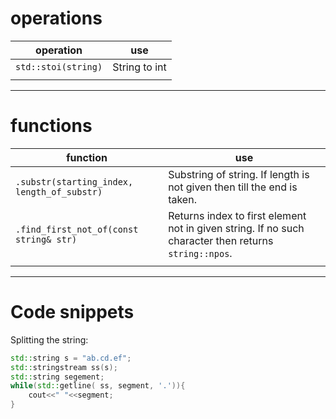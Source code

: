 
# operations

| operation           | use           |
| ------------------- | ------------- |
| `std::stoi(string)` | String to int |
|                     |               |

----
# functions

| function                                    | use                                                                                                   |
| ------------------------------------------- | ----------------------------------------------------------------------------------------------------- |
| `.substr(starting_index, length_of_substr)` | Substring of string. If length is not given then till the end is taken.                               |
| `.find_first_not_of(const string& str)`     | Returns index to first element not in given string. If no such character then returns `string::npos`. |
|                                             |                                                                                                       |

----
# Code snippets

Splitting the string:
```cpp
std::string s = "ab.cd.ef";
std::stringstream ss(s);
std::string segement;
while(std::getline( ss, segment, '.')){
	cout<<" "<<segment;
}
```
